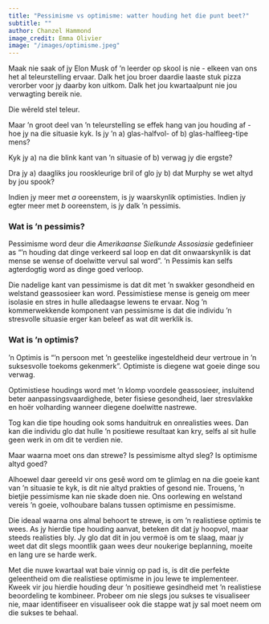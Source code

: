 ```yaml
---
title: "Pessimisme vs optimisme: watter houding het die punt beet?"
subtitle: ""
author: Chanzel Hammond
image_credit: Emma Olivier
image: "/images/optimisme.jpeg"
---
```


Maak nie saak of jy Elon Musk of ’n leerder op skool is nie - elkeen van ons het al teleurstelling ervaar. Dalk het jou broer daardie laaste stuk pizza verorber voor jy daarby kon uitkom. Dalk het jou kwartaalpunt nie jou verwagting bereik nie.

Die wêreld stel teleur.

Maar ’n groot deel van ’n teleurstelling se effek hang van jou houding af - hoe jy na die situasie kyk. Is jy ’n a) glas-halfvol- of b) glas-halfleeg-tipe mens?

Kyk jy a) na die blink kant van ’n situasie of b) verwag jy die ergste?

Dra jy a) daagliks jou rooskleurige bril of glo jy b) dat Murphy se wet altyd by jou spook?

Indien jy meer met _a_ ooreenstem, is jy waarskynlik optimisties. Indien jy egter meer met _b_ ooreenstem, is jy dalk ’n pessimis.

### Wat is ’n pessimis?

Pessimisme word deur die _Amerikaanse Sielkunde Assosiasie_ gedefinieer as “’n houding dat dinge verkeerd sal loop en dat dit onwaarskynlik is dat mense se wense of doelwitte vervul sal word”. ’n Pessimis kan selfs agterdogtig word as dinge goed verloop.

Die nadelige kant van pessimisme is dat dit met ’n swakker gesondheid en welstand geassosieer kan word. Pessimistiese mense is geneig om meer isolasie en stres in hulle alledaagse lewens te ervaar. Nog ’n kommerwekkende komponent van pessimisme is dat die individu ’n stresvolle situasie erger kan beleef as wat dit werklik is.

### Wat is ’n optimis?

’n Optimis is “’n persoon met ’n geestelike ingesteldheid deur vertroue in ’n suksesvolle toekoms gekenmerk”. Optimiste is diegene wat goeie dinge sou verwag.

Optimistiese houdings word met ’n klomp voordele geassosieer, insluitend beter aanpassingsvaardighede, beter fisiese gesondheid, laer stresvlakke en hoër volharding wanneer diegene doelwitte nastrewe.

Tog kan die tipe houding ook soms handuitruk en onrealisties wees. Dan kan die individu glo dat hulle ’n positiewe resultaat kan kry, selfs al sit hulle geen werk in om dit te verdien nie.

Maar waarna moet ons dan strewe? Is pessimisme altyd sleg? Is optimisme altyd goed?

Alhoewel daar gereeld vir ons gesê word om te glimlag en na die goeie kant van ’n situasie te kyk, is dit nie altyd prakties of gesond nie. Trouens, ’n bietjie pessimisme kan nie skade doen nie. Ons oorlewing en welstand vereis ’n goeie, volhoubare balans tussen optimisme en pessimisme.

Die ideaal waarna ons almal behoort te strewe, is om ’n realistiese optimis te wees. As jy hierdie tipe houding aanvat, beteken dit dat jy hoopvol, maar steeds realisties bly. Jy glo dat dit in jou vermoë is om te slaag, maar jy weet dat dit slegs moontlik gaan wees deur noukerige beplanning, moeite en lang ure se harde werk.

Met die nuwe kwartaal wat baie vinnig op pad is, is dit die perfekte geleentheid om die realistiese optimisme in jou lewe te implementeer. Kweek vir jou hierdie houding deur ’n positiewe gesindheid met ’n realistiese beoordeling te kombineer. Probeer om nie slegs jou sukses te visualiseer nie, maar identifiseer en visualiseer ook die stappe wat jy sal moet neem om die sukses te behaal.
